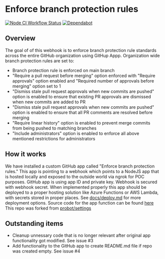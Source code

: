 # Enforce branch protection rules
[![Node CI Workflow Status][github-actions-ci-badge]][github-actions-ci-link]
[![Dependabot][dependabot-badge]][dependabot-link]

## Overview

The goal of of this webhook is to enforce branch protection rule standards across the entire GitHub organization using GitHup Appp. Organization wide branch protection rules are set to:
* Branch protection rule is enforced on main branch
* "Require a pull request before merging" option enforced with "Require approvals" option enabled and "Required number of approvals before merging" option set to 1
* "Dismiss stale pull request approvals when new commits are pushed" option is enabled to ensure that existing PR approvals are dismissed when new commits are added to PR
* "Dismiss stale pull request approvals when new commits are pushed" option is enabled to ensure that all PR comments are resolved before merging
* "Require linear history" option is enabled to prevent merge commits from being pushed to matching branches
* "Include administrators" option is enabled to enforce all above mentioned restrictions for administrators

## How it works
We have installed a custom GitHub app called "Enforce branch protection rules." This app is pointing to a webhook which points to a NodeJS app that is hosted locally and exposed to the outside world via ngrok for POC purposes. GitHub app is using app ID and private key. Webhook is secured with webhook secret. When implemented properly this app should be deployed to a proper hosting solution like Azure Functions or AWS Lambda, with secrets stored in proper places. See [docs/deploy.md](https://github.com/probot/probot/blob/master/docs/deployment.md) for more deployment options. Source code for the app function can be found [here](https://github.com/automagicallyorg/settings.) This repo was forked from [probot/settings](https://github.com/probot/settings)

## Outstanding items
* Cleanup unnessary code that is no longer relevant after original app functionality got modified. See issue #3
* Add functionality to the GitHub app to create README.md file if repo was created empty. See issue #4

[dependabot-link]: https://dependabot.com/

[dependabot-badge]: https://badgen.net/dependabot/probot/settings/?icon=dependabot

[github-actions-ci-link]: https://github.com/probot/settings/actions?query=workflow%3A%22Node.js+CI%22+branch%3Amaster

[github-actions-ci-badge]: https://github.com/probot/settings/workflows/Node.js%20CI/badge.svg
